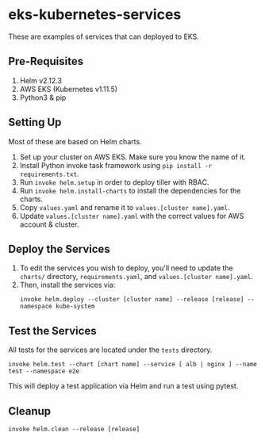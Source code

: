 # eks-kubernetes-services

These are examples of services that can deployed to EKS.

## Pre-Requisites
1. Helm v2.12.3
1. AWS EKS (Kubernetes v1.11.5)
1. Python3 & pip

## Setting Up
Most of these are based on Helm charts.

1. Set up your cluster on AWS EKS. Make sure you know the name of it.
1. Install Python invoke task framework using `pip install -r requirements.txt`.
1. Run `invoke helm.setup` in order to deploy tiller with RBAC.
1. Run `invoke helm.install-charts` to install the dependencies for the charts.
1. Copy `values.yaml` and rename it to `values.[cluster name].yaml`.
1. Update `values.[cluster name].yaml` with the correct values for AWS
   account & cluster.

## Deploy the Services
1. To edit the services you wish to deploy, you'll need to update the `charts/`
directory, `requirements.yaml`, and `values.[cluster name].yaml`.
1. Then, install the services via:
   ```
   invoke helm.deploy --cluster [cluster name] --release [release] --namespace kube-system
   ```

## Test the Services
All tests for the services are located under the `tests` directory.
```
invoke helm.test --chart [chart name] --service [ alb | nginx ] --name test --namespace e2e
```
This will deploy a test application via Helm and run a test using pytest.

## Cleanup
```
invoke helm.clean --release [release]
```